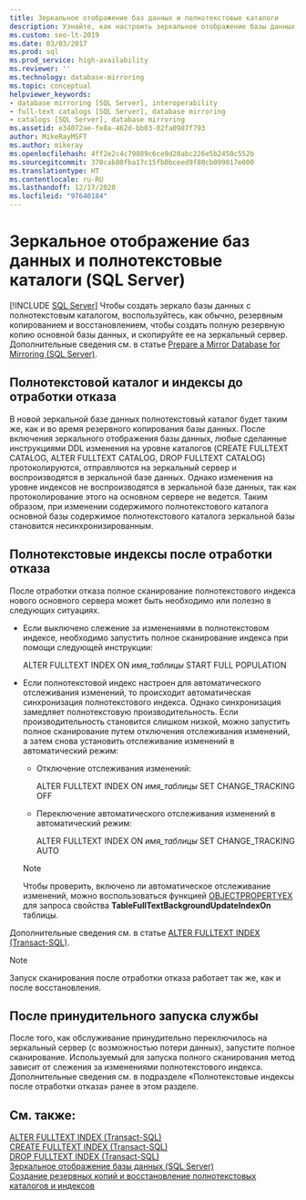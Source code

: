 ```yaml
---
title: Зеркальное отображение баз данных и полнотекстовые каталоги
description: Узнайте, как настроить зеркальное отображение базы данных для базы данных, которая имеет полнотекстовый каталог, и как использовать индексы до и после отработки отказа.
ms.custom: seo-lt-2019
ms.date: 03/03/2017
ms.prod: sql
ms.prod_service: high-availability
ms.reviewer: ''
ms.technology: database-mirroring
ms.topic: conceptual
helpviewer_keywords:
- database mirroring [SQL Server], interoperability
- full-text catalogs [SQL Server], database mirroring
- catalogs [SQL Server], database mirroring
ms.assetid: e34072ae-fe8a-462d-bb03-02fa0987f793
author: MikeRayMSFT
ms.author: mikeray
ms.openlocfilehash: 4ff2e2c4c79889c6ce9d20abc226e5b2450c552b
ms.sourcegitcommit: 370cab80fba17c15fb0bceed9f80cb099017e000
ms.translationtype: HT
ms.contentlocale: ru-RU
ms.lasthandoff: 12/17/2020
ms.locfileid: "97640184"
---
```

# <a name="database-mirroring-and-full-text-catalogs-sql-server"></a>Зеркальное отображение баз данных и полнотекстовые каталоги (SQL Server)
 [!INCLUDE [SQL Server](../../includes/applies-to-version/sqlserver.md)]
  Чтобы создать зеркало базы данных с полнотекстовым каталогом, воспользуйтесь, как обычно, резервным копированием и восстановлением, чтобы создать полную резервную копию основной базы данных, и скопируйте ее на зеркальный сервер. Дополнительные сведения см. в статье [Prepare a Mirror Database for Mirroring &#40;SQL Server&#41;](../../database-engine/database-mirroring/prepare-a-mirror-database-for-mirroring-sql-server.md).  
  
## <a name="full-text-catalog-and-indexes-before-failover"></a>Полнотекстовой каталог и индексы до отработки отказа  
 В новой зеркальной базе данных полнотекстовый каталог будет таким же, как и во время резервного копирования базы данных. После включения зеркального отображения базы данных, любые сделанные инструкциями DDL изменения на уровне каталогов (CREATE FULLTEXT CATALOG, ALTER FULLTEXT CATALOG, DROP FULLTEXT CATALOG) протоколируются, отправляются на зеркальный сервер и воспроизводятся в зеркальной базе данных. Однако изменения на уровне индексов не воспроизводятся в зеркальной базе данных, так как протоколирование этого на основном сервере не ведется. Таким образом, при изменении содержимого полнотекстового каталога основной базы содержимое полнотекстового каталога зеркальной базы становится несинхронизированным.  
  
## <a name="full-text-indexes-after-failover"></a>Полнотекстовые индексы после отработки отказа  
 После отработки отказа полное сканирование полнотекстового индекса нового основного сервера может быть необходимо или полезно в следующих ситуациях.  
  
-   Если выключено слежение за изменениями в полнотекстовом индексе, необходимо запустить полное сканирование индекса при помощи следующей инструкции:  
  
     ALTER FULLTEXT INDEX ON *имя_таблицы* START FULL POPULATION  
  
-   Если полнотекстовой индекс настроен для автоматического отслеживания изменений, то происходит автоматическая синхронизация полнотекстового индекса. Однако синхронизация замедляет полнотекстовую производительность. Если производительность становится слишком низкой, можно запустить полное сканирование путем отключения отслеживания изменений, а затем снова установить отслеживание изменений в автоматический режим:  
  
    -   Отключение отслеживания изменений:  
  
         ALTER FULLTEXT INDEX ON *имя_таблицы* SET CHANGE_TRACKING OFF  
  
    -   Переключение автоматического отслеживания изменений в автоматический режим:  
  
         ALTER FULLTEXT INDEX ON *имя_таблицы* SET CHANGE_TRACKING AUTO  
  
    > [!NOTE]  
    >  Чтобы проверить, включено ли автоматическое отслеживание изменений, можно воспользоваться функцией [OBJECTPROPERTYEX](../../t-sql/functions/objectpropertyex-transact-sql.md) для запроса свойства **TableFullTextBackgroundUpdateIndexOn** таблицы.  
  
 Дополнительные сведения см. в статье [ALTER FULLTEXT INDEX (Transact-SQL)](../../t-sql/statements/alter-fulltext-index-transact-sql.md).  
  
> [!NOTE]  
>  Запуск сканирования после отработки отказа работает так же, как и после восстановления.  
  
## <a name="after-forcing-service"></a>После принудительного запуска службы  
 После того, как обслуживание принудительно переключилось на зеркальный сервер (с возможностью потери данных), запустите полное сканирование. Используемый для запуска полного сканирования метод зависит от слежения за изменениями полнотекстового индекса. Дополнительные сведения см. в подразделе «Полнотекстовые индексы после отработки отказа» ранее в этом разделе.  
  
## <a name="see-also"></a>См. также:  
 [ALTER FULLTEXT INDEX (Transact-SQL)](../../t-sql/statements/alter-fulltext-index-transact-sql.md)   
 [CREATE FULLTEXT INDEX (Transact-SQL)](../../t-sql/statements/create-fulltext-index-transact-sql.md)   
 [DROP FULLTEXT INDEX (Transact-SQL)](../../t-sql/statements/drop-fulltext-index-transact-sql.md)   
 [Зеркальное отображение базы данных (SQL Server)](../../database-engine/database-mirroring/database-mirroring-sql-server.md)   
 [Создание резервных копий и восстановление полнотекстовых каталогов и индексов](../../relational-databases/search/back-up-and-restore-full-text-catalogs-and-indexes.md)  
  
  
